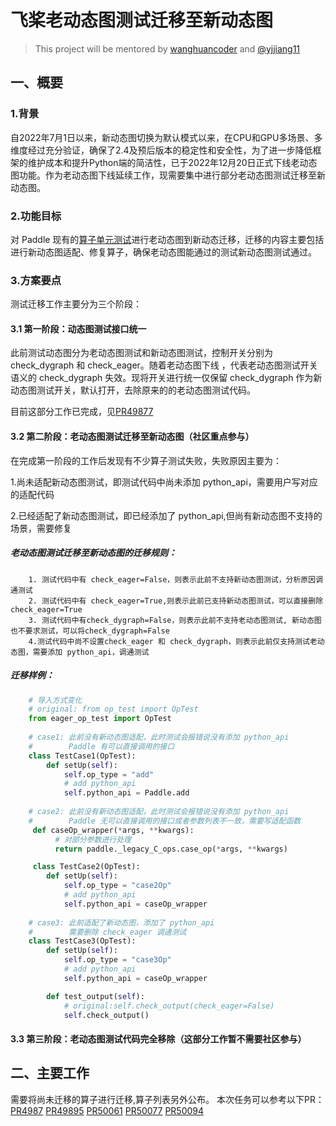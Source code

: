 # 飞桨老动态图测试迁移至新动态图

> This project will be mentored by [wanghuancoder](https://github.com/wanghuancoder) and [@yjjiang11](https://github.com/yjjiang11)
> 

## 一、概要
### 1.背景
 自2022年7月1日以来，新动态图切换为默认模式以来，在CPU和GPU多场景、多维度经过充分验证，确保了2.4及预后版本的稳定性和安全性，为了进一步降低框架的维护成本和提升Python端的简洁性，已于2022年12月20日正式下线老动态图功能。作为老动态图下线延续工作，现需要集中进行部分老动态图测试迁移至新动态图。
### 2.功能目标
对 Paddle 现有的[算子单元测试](https://github.com/PaddlePaddle/Paddle/tree/develop/python/paddle/fluid/tests/unittests)进行老动态图到新动态迁移，迁移的内容主要包括进行新动态图适配、修复算子，确保老动态图能通过的测试新动态图测试通过。

### 3.方案要点
测试迁移工作主要分为三个阶段：

#### 3.1 第一阶段：动态图测试接口统一
此前测试动态图分为老动态图测试和新动态图测试，控制开关分别为 check_dygraph 和 check_eager。随着老动态图下线 ，代表老动态图测试开关语义的 check_dygraph 失效。现将开关进行统一仅保留 check_dygraph 作为新动态图测试开关，默认打开，去除原来的的老动态图测试代码。

目前这部分工作已完成，见[PR49877](https://github.com/PaddlePaddle/Paddle/pull/49877)

#### 3.2 第二阶段：老动态图测试迁移至新动态图（社区重点参与）

在完成第一阶段的工作后发现有不少算子测试失败，失败原因主要为：

1.尚未适配新动态图测试，即测试代码中尚未添加 python_api，需要用户写对应的适配代码

2.已经适配了新动态图测试，即已经添加了 python_api,但尚有新动态图不支持的场景，需要修复
    

##### 老动态图测试迁移至新动态图的迁移规则：

        1. 测试代码中有 check_eager=False，则表示此前不支持新动态图测试，分析原因调通测试
        2. 测试代码中有 check_eager=True,则表示此前已支持新动态图测试，可以直接删除check_eager=True
        3. 测试代码中有check_dygraph=False，则表示此前不支持老动态图测试, 新动态图也不要求测试，可以将check_dygraph=False
        4.测试代码中尚不设置check_eager 和 check_dygraph，则表示此前仅支持测试老动态图，需要添加 python_api，调通测试
    
##### 迁移样例：
```python
    # 导入方式变化
    # original: from op_test import OpTest
    from eager_op_test import OpTest
    
    # case1: 此前没有新动态图适配，此时测试会报错说没有添加 python_api
    #        Paddle 有可以直接调用的接口
    class TestCase1(OpTest):
        def setUp(self):
            self.op_type = "add"
            # add python_api
            self.python_api = Paddle.add
    
    # case2: 此前没有新动态图适配，此时测试会报错说没有添加 python_api
    #        Paddle 无可以直接调用的接口或者参数列表不一致，需要写适配函数
     def caseOp_wrapper(*args, **kwargs):
          # 对部分参数进行处理
          return paddle._legacy_C_ops.case_op(*args, **kwargs)

     class TestCase2(OpTest):
        def setUp(self):
            self.op_type = "case2Op"
            # add python_api
            self.python_api = caseOp_wrapper
    
    # case3: 此前适配了新动态图，添加了 python_api
    #        需要删除 check_eager 调通测试
    class TestCase3(OpTest):
        def setUp(self):
            self.op_type = "case3Op"
            # add python_api
            self.python_api = caseOp_wrapper

        def test_output(self):
            # original:self.check_output(check_eager=False)
            self.check_output()
```

#### 3.3 第三阶段：老动态图测试代码完全移除（这部分工作暂不需要社区参与）

## 二、主要工作

需要将尚未迁移的算子进行迁移,算子列表另外公布。
本次任务可以参考以下PR：[PR4987](https://github.com/PaddlePaddle/Paddle/pull/49877) [PR49895](https://github.com/PaddlePaddle/Paddle/pull/49895) [PR50061](https://github.com/PaddlePaddle/Paddle/pull/50061) [PR50077](https://github.com/PaddlePaddle/Paddle/pull/50077) [PR50094](https://github.com/PaddlePaddle/Paddle/pull/50093)
